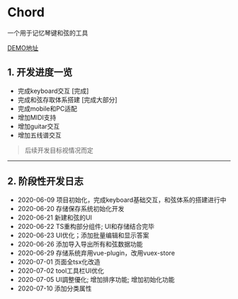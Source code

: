 # Chord
一个用于记忆琴键和弦的工具

[DEMO地址](https://newsekaes.github.io/chord/)
## 1. 开发进度一览
- 完成keyboard交互 [完成]
- 完成和弦存取体系搭建 [完成大部分]
- 完成mobile和PC适配
- 增加MIDI支持
- 增加guitar交互
- 增加五线谱交互
> 后续开发目标视情况而定
---
## 2. 阶段性开发日志
- 2020-06-09 项目初始化，完成keyboard基础交互，和弦体系的搭建进行中  
- 2020-06-20 存储保存系统初始化开发  
- 2020-06-21 新建和弦的UI
- 2020-06-22 TS重构部分组件; UI和存储结合完毕
- 2020-06-23 UI优化；添加批量编辑和显示答案
- 2020-06-26 添加导入导出所有和弦数据功能
- 2020-06-29 存储系统弃用vue-plugin，改用vuex-store
- 2020-07-01 页面全tsx化改造
- 2020-07-02 tool工具栏UI优化
- 2020-07-05 UI調整優化; 增加排序功能; 增加初始化功能
- 2020-07-10 添加分类属性
